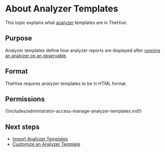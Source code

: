 # About Analyzer Templates

This topic explains what [analyzer](../cortex/about-cortex.md) templates are in TheHive.

## Purpose

Analyzer templates define how analyzer reports are displayed after [running an analyzer on an observable](../../user-guides/analyst-corner/cases/observables/run-analyzers-on-an-observable.md).

## Format

TheHive requires analyzer templates to be in HTML format.

## Permissions

{!includes/administrator-access-manage-analyzer-templates.md!}

<h2>Next steps</h2>

* [Import Analyzer Templates](import-analyzer-templates.md)
* [Customize an Analyzer Template](customize-an-analyzer-template.md)